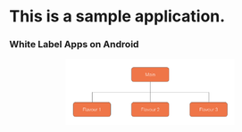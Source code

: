 # This is a sample application.

### White Label Apps on Android


<p align="center">
	<img src="assets/img.png" width="60%" height="60%" alt="RIBs"/>
</p>
